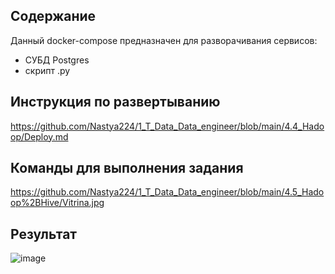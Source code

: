 ## Содержание
Данный docker-compose предназначен для разворачивания сервисов:
- СУБД Postgres
- скрипт .py

## Инструкция по развертыванию
https://github.com/Nastya224/1_T_Data_Data_engineer/blob/main/4.4_Hadoop/Deploy.md

## Команды для выполнения задания
https://github.com/Nastya224/1_T_Data_Data_engineer/blob/main/4.5_Hadoop%2BHive/Vitrina.jpg

## Результат
![image](https://github.com/Nastya224/1_T_Data_Data_engineer/assets/94219446/e000a694-961f-4761-a412-7b1183f8fe0a)

